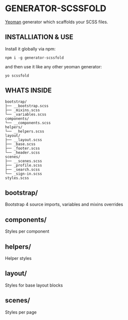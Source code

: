 # GENERATOR-SCSSFOLD

[Yeoman](http://yeoman.io/) generator which scaffolds your SCSS files. 
  
## INSTALLIATION & USE  
  
Install it globally via npm:  
```  
npm i -g generator-scssfold  
```
and then use it like any other yeoman generator: 
```
yo scssfold
```
  
## WHATS INSIDE
```
bootstrap/
├── __bootstrap.scss
├── _mixins.scss
└── _variables.scss
components/
└── __components.scss
helpers/
└── __helpers.scss
layout/
├── __layout.scss
├── _base.scss
├── _footer.scss
└── _header.scss
scenes/
├── __scenes.scss
├── _profile.scss
├── _search.scss
└── _sign-in.scss
styles.scss
```

## bootstrap/  
Bootstrap 4 source imports, variables and mixins overrides

## components/
Styles per component

## helpers/
Helper styles

## layout/
Styles for base layout blocks

## scenes/
Styles per page
  
